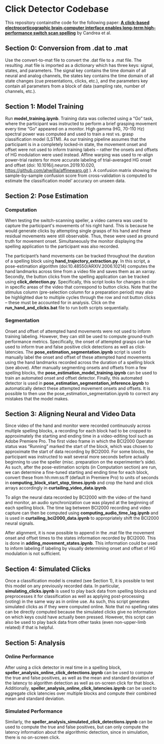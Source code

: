 # Click Detector Codebase

This repository containsthe code for the following paper:
**[A click-based electrocorticographic brain-computer interface enables long-term high-performance switch scan spelling](https://www.nature.com/articles/s43856-024-00635-3)** by Candrea et al. 



## Section 0: Conversion from .dat to .mat
Use the convert-to-mat  file to convert the .dat file to a .mat file. The resulting .mat file is imported as a dictionary which has three keys: signal, states, and parameters. The signal key contains the time domain of all neural and analog channels, the states key contains the time domain of all state changes (cue presentations, clicks, etc.), and the parameters key contain all parameters from a block of data (sampling rate, number of channels, etc.).

## Section 1: Model Training
Run **model_training.ipynb**. Training data was collected using a “Go” task, where the participant was instructed to perform a brief grasping movement every time “Go” appeared on a monitor. High gamma (HG, 70-110 Hz) spectral power was computed and used to train a rest vs. grasp classification model (LSTM). As our training pipeline assumes that the participant is in a completely locked-in state, the movement onset and offset were not used to inform training labels – rather the onsets and offsets of HG modulation were used instead. Affine warping was used to re-align power-trial rasters for more accurate labeling of trial-averaged HG onset and offset (doi: 10.1016/j.neuron.2019.10.020, https://github.com/ahwillia/affinewarp.git ). A confusion matrix showing the sample-by-sample confusion score from cross-validation is computed to estimate the classification model’ accuracy on unseen data.

## Section 2: Pose Estimation
### Computation
When testing the switch-scanning speller, a video camera was used to capture the participant's movements of his right hand. This is because he would generate clicks by attempting single grasps of his hand and these residual movements were still observable. Thus, these were used as ground truth for movement onset. Simultaneously the monitor displaying the spelling application to the participant was also recorded. 

The participant’s hand movements can be tracked throughout the duration of a spelling block using **hand_trajectory_extraction.py**. In this script, a pose-estimation algorithm (doi:10.48550/ARXIV.2006.10214) computes the hand landmarks across time from a video file and saves them as an xarray. Secondly, the button clicks from the spelling application can be tracked using **click_detection.py**. Specifically, this script looks for changes in color in specific areas of the video that correspond to button clicks. Note that the stimulus column (pre-selection column for a preparation period) may also be highlighted due to multiple cycles through the row and not button clicks – these must be accounted for in analysis. Click on the **run_hand_and_clicks.bat** file to run both scripts sequentially.

### Segmentation
Onset and offset of attempted hand movements were not used to inform training labeling. However, they can still be used to compute ground-truth performance metrics. Specifically, the onset of attempted grasps can be used to inform true and false positive click detections as well as click-latencies. The **pose_estimation_segmentation.ipynb** script is used to manually label the onset and offset of these attempted hand movements using the hand landmarks recorded across the duration of a spelling block (see above). After manually segmenting onsets and offsets from a few spelling blocks, the **pose_estimation_model_training.ipynb** can be used to train an automated onset and offset detector. Finally, this automated detector is used in **pose_estimation_segmentation_inference.ipynb** to automatically detect these attempted movement onsets and offsets. It is possible to then use the pose_estimation_segmentation.ipynb to correct any mistakes that the model makes.

## Section 3: Aligning Neural and Video Data
Since video of the hand and monitor were recorded continuously across multiple spelling blocks, a recording for each block had to be cropped to approximately the starting and ending time in a video-editing tool such as Adobe Premiere Pro. The first video frame in which the BCI2000 Operator status was “Running” marked the start of the block, which was chosen to approximate the start of data recording by BCI2000. For some blocks, the participant was instructed to wait several more seconds before actually beginning to use the speller (misc. preparation on the experimenter’s side). As such, after the pose-estimation scripts (in Computation section) are run, we can determine a fine-tuned starting and ending time for each block, convert these from hh:mm:ss:ff (default in Premiere Pro) to units of seconds in **computing_block_start_stop_times.ipynb** and crop the hand and click arrays accordingly in **curtailing_video_data.ipynb**. 

To align the neural data recorded by BCI2000 with the video of the hand and monitor, an audio synchronization cue was played at the beginning of each spelling block. The time lag between BCI2000 recording and video capture can then be computed using **computing_audio_time_lag.ipynb** and is used in **curtailing_bci2000_data.ipynb** to appropriately shift the BCI2000 neural signals.

After alignment, it is now possible to append in the .mat file the movement onset and offset times to the states information recorded by BCI2000. This is done in **adding_movement_states.ipynb**. This information could be used to inform labeling if labeling by visually determining onset and offset of HG modulation is not sufficient.

## Section 4: Simulated Clicks
Once a classification model is created (see Section 1), it is possible to test this model on any previously recorded data. In particular, **simulating_clicks.ipynb** is used to play back data from spelling blocks and preprocesses it for classification as well as applying post-processing (voting) in the same way as in online use. As such, this script generates simulated clicks as if they were computed online. Note that no spelling rates can be directly computed because the simulated clicks give no information on which keys could have actually been pressed. However, this script can also be used to play back data from other tasks (even non-upper-limb related) if that is helpful.

## Section 5: Analysis
### Online Performance
After using a click detector in real time in a spelling block, **speller_analysis_online_click_detections.ipynb** can be used to compute the true and false positives, as well as the mean and standard deviation of the latency to algorithm detection as well as on-screen click  for that block. Additionally, **speller_analysis_online_click_latencies.ipynb** can be used to aggregate click latencies over multiple blocks and compute their combined mean and standard deviation.

### Simulated Performance
Similarly, the **speller_analysis_simulated_click_detections.ipynb** can be used to compute the true and false positives, but can only compute the latency information about the algorithmic detection, since in simulation, there is no on-screen click. 

